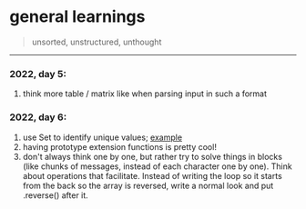# general learnings

> unsorted, unstructured, unthought

---

### 2022, day 5:

1. think more table / matrix like when parsing input in such a format

### 2022, day 6:

1. use Set to identify unique values; [example](https://github.com/BraedenKilburn/AdventOfCode2022/blob/master/Day%206/solution.js)
2. having prototype extension functions is pretty cool!
3. don't always think one by one, but rather try to solve things in blocks (like chunks of messages, instead of each character one by one). Think about operations that facilitate. Instead of writing the loop so it starts from the back so the array is reversed, write a normal look and put .reverse() after it.

